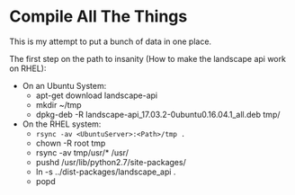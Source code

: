 # Compile All The Things

This is my attempt to put a bunch of data in one place.

The first step on the path to insanity (How to make the landscape api work on RHEL):

  - On an Ubuntu System:
    - apt-get download landscape-api
    - mkdir ~/tmp
    - dpkg-deb -R landscape-api_17.03.2-0ubuntu0.16.04.1_all.deb tmp/
  - On the RHEL system:
    - `rsync -av <UbuntuServer>:<Path>/tmp .`
    - chown -R root tmp
    - rsync -av tmp/usr/* /usr/
    - pushd /usr/lib/python2.7/site-packages/
    - ln -s ../dist-packages/landscape_api .
    - popd
